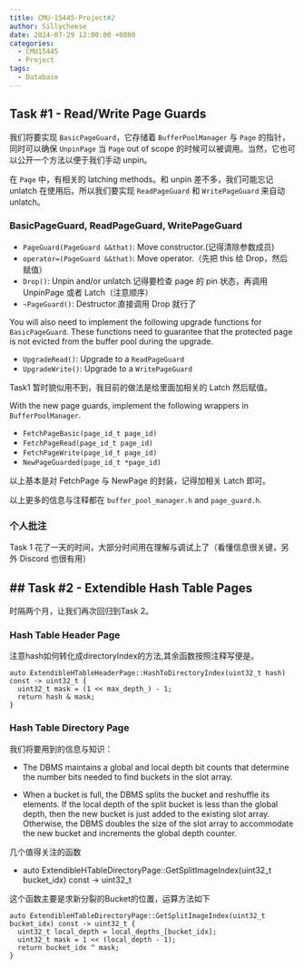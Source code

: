 ```yaml
---
title: CMU-15445-Project#2
author: Sillycheese
date: 2024-07-29 12:00:00 +0800
categories:
  - CMU15445
  - Project
tags:
  - Database
---
```


## Task #1 - Read/Write Page Guards

我们将要实现 `BasicPageGuard`，它存储着 `BufferPoolManager` 与 `Page` 的指针，同时可以确保 `UnpinPage` 当 `Page` out of scope 的时候可以被调用。当然，它也可以公开一个方法以便于我们手动 unpin。

在 `Page` 中，有相关的 latching methods。和 unpin 差不多，我们可能忘记 unlatch 在使用后。所以我们要实现 `ReadPageGuard` 和 `WritePageGuard` 来自动 unlatch。

### BasicPageGuard, ReadPageGuard, WritePageGuard

- `PageGuard(PageGuard &&that)`: Move constructor.(记得清除参数成员)
- `operator=(PageGuard &&that)`: Move operator.（先把 this 给 Drop，然后赋值）
- `Drop()`: Unpin and/or unlatch.记得要检查 page 的 pin 状态，再调用 UnpinPage 或者 Latch（注意顺序）
- `~PageGuard()`: Destructor.直接调用 Drop 就行了

You will also need to implement the following upgrade functions for `BasicPageGuard`. These functions need to guarantee that the protected page is not evicted from the buffer pool during the upgrade.

- `UpgradeRead()`: Upgrade to a `ReadPageGuard`
- `UpgradeWrite()`: Upgrade to a `WritePageGuard`

Task1 暂时貌似用不到，我目前的做法是给里面加相关的 Latch 然后赋值。

With the new page guards, implement the following wrappers in `BufferPoolManager`.

- `FetchPageBasic(page_id_t page_id)`
- `FetchPageRead(page_id_t page_id)`
- `FetchPageWrite(page_id_t page_id)`
- `NewPageGuarded(page_id_t *page_id)`

以上基本是对 FetchPage 与 NewPage 的封装，记得加相关 Latch 即可。

以上更多的信息与注释都在 `buffer_pool_manager.h` and `page_guard.h`.

### 个人批注

Task 1 花了一天的时间，大部分时间用在理解与调试上了（看懂信息很关键，另外 Discord 也很有用）

## ## Task #2 - Extendible Hash Table Pages

时隔两个月，让我们再次回归到Task 2。

###  Hash Table Header Page

注意hash如何转化成directoryIndex的方法,其余函数按照注释写便是。

```
auto ExtendibleHTableHeaderPage::HashToDirectoryIndex(uint32_t hash) const -> uint32_t {  
  uint32_t mask = (1 << max_depth_) - 1;  
  return hash & mask;  
}
```

### Hash Table Directory Page

我们将要用到的信息与知识：
- The DBMS maintains a global and local depth bit counts that determine the number bits needed to find buckets in the slot array. 

- When a bucket is full, the DBMS splits the bucket and reshuffle its elements. If the local depth of the split bucket is less than the global depth, then the new bucket is just added to the existing slot array. Otherwise, the DBMS doubles the size of the slot array to accommodate the new bucket and increments the global depth counter.

几个值得关注的函数

- auto ExtendibleHTableDirectoryPage::GetSplitImageIndex(uint32_t bucket_idx) const -> uint32_t

这个函数主要是求新分裂的Bucket的位置，运算方法如下

```
auto ExtendibleHTableDirectoryPage::GetSplitImageIndex(uint32_t bucket_idx) const -> uint32_t {  
  uint32_t local_depth = local_depths_[bucket_idx];  
  uint32_t mask = 1 << (local_depth - 1);  
  return bucket_idx ^ mask;  
}
```
